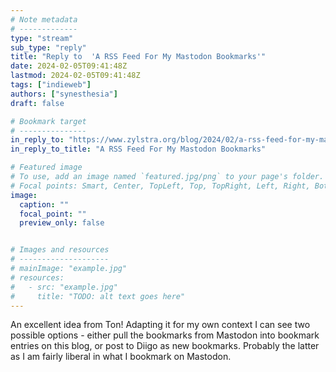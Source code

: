 ```yaml
---
# Note metadata
# -------------
type: "stream"
sub_type: "reply"
title: "Reply to  'A RSS Feed For My Mastodon Bookmarks'"
date: 2024-02-05T09:41:48Z
lastmod: 2024-02-05T09:41:48Z
tags: ["indieweb"]
authors: ["synesthesia"]
draft: false

# Bookmark target
# ---------------
in_reply_to: "https://www.zylstra.org/blog/2024/02/a-rss-feed-for-my-mastodon-bookmarks/"
in_reply_to_title: "A RSS Feed For My Mastodon Bookmarks"

# Featured image
# To use, add an image named `featured.jpg/png` to your page's folder.
# Focal points: Smart, Center, TopLeft, Top, TopRight, Left, Right, BottomLeft, Bottom, BottomRight.
image:
  caption: ""
  focal_point: ""
  preview_only: false


# Images and resources
# --------------------
# mainImage: "example.jpg"
# resources:
#   - src: "example.jpg"
#     title: "TODO: alt text goes here"
---
```

An excellent idea from Ton! Adapting it for my own context I can see two possible options - either pull the bookmarks from Mastodon into bookmark entries on this blog, or post to Diigo as new bookmarks. Probably the latter as I am fairly liberal in what I bookmark on Mastodon.
